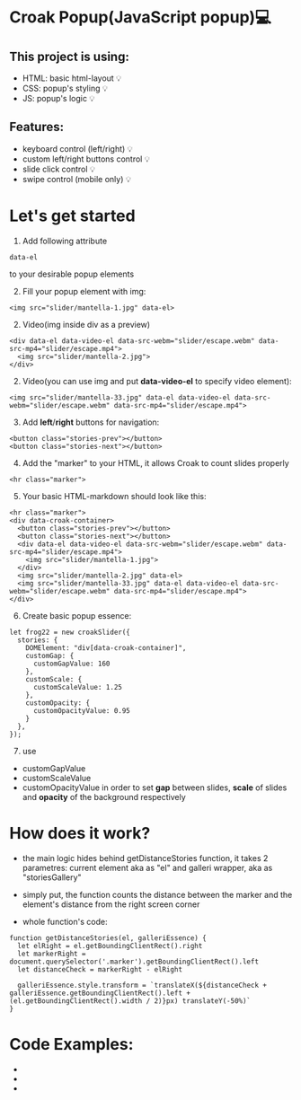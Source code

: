 # Croak Popup(JavaScript popup)💻

## This project is using:
- HTML: basic html-layout 💡
- CSS: popup's styling 💡
- JS: popup's logic 💡

## Features:
- keyboard control (left/right) 💡
- custom left/right buttons control 💡
- slide click control 💡
- swipe control (mobile only) 💡

# Let's get started

1. Add following attribute
```
data-el
```
to your desirable popup elements

2. Fill your popup element with img:
```
<img src="slider/mantella-1.jpg" data-el>
```
2. Video(img inside div as a preview)
```
<div data-el data-video-el data-src-webm="slider/escape.webm" data-src-mp4="slider/escape.mp4">
  <img src="slider/mantella-2.jpg">
</div>
```
2. Video(you can use img and put **data-video-el** to specify video element):
```
<img src="slider/mantella-33.jpg" data-el data-video-el data-src-webm="slider/escape.webm" data-src-mp4="slider/escape.mp4">
```
3. Add **left**/**right** buttons for navigation:
```
<button class="stories-prev"></button>
<button class="stories-next"></button>
```
4. Add the "marker" to your HTML, it allows Croak to count slides properly
```
<hr class="marker">
```

5. Your basic HTML-markdown should look like this:
```
<hr class="marker">
<div data-croak-container>
  <button class="stories-prev"></button>
  <button class="stories-next"></button>
  <div data-el data-video-el data-src-webm="slider/escape.webm" data-src-mp4="slider/escape.mp4">
    <img src="slider/mantella-1.jpg">
  </div>
  <img src="slider/mantella-2.jpg" data-el>
  <img src="slider/mantella-33.jpg" data-el data-video-el data-src-webm="slider/escape.webm" data-src-mp4="slider/escape.mp4">
</div>
```

6. Create basic popup essence:
```
let frog22 = new croakSlider({
  stories: {
    DOMElement: "div[data-croak-container]",
    customGap: {
      customGapValue: 160
    },
    customScale: {
      customScaleValue: 1.25
    },
    customOpacity: {
      customOpacityValue: 0.95
    }
  },
});
```

7. use 
- customGapValue
- customScaleValue
- customOpacityValue 
in order to set **gap** between slides, **scale** of slides and **opacity** of the background respectively

# How does it work?

- the main logic hides behind getDistanceStories function, it takes 2 parametres: current element aka as "el"
and galleri wrapper, aka as "storiesGallery"
- simply put, the function counts the distance between the marker and the element's distance from the right screen corner

- whole function's code: 
```
function getDistanceStories(el, galleriEssence) {
  let elRight = el.getBoundingClientRect().right
  let markerRight = document.querySelector('.marker').getBoundingClientRect().left
  let distanceCheck = markerRight - elRight

  galleriEssence.style.transform = `translateX(${distanceCheck + galleriEssence.getBoundingClientRect().left + (el.getBoundingClientRect().width / 2)}px) translateY(-50%)`
}
```
# Code Examples:

- 
- 
- 
